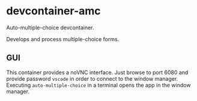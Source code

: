 # devcontainer-amc

Auto-multiple-choice devcontainer.

Develops and process multiple-choice forms.

## GUI

This container provides a noVNC interface.
Just browse to port 6080 and provide password `vscode` in order to connect to the window manager.
Executing `auto-multiple-choice` in a terminal opens the app in the window manager.
